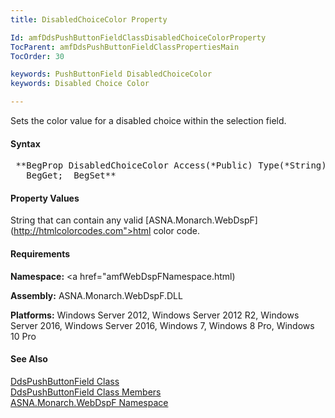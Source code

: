 ```yaml
---
title: DisabledChoiceColor Property

Id: amfDdsPushButtonFieldClassDisabledChoiceColorProperty
TocParent: amfDdsPushButtonFieldClassPropertiesMain
TocOrder: 30

keywords: PushButtonField DisabledChoiceColor
keywords: Disabled Choice Color

---
```


Sets the color value for a disabled choice within the selection field.

#### Syntax
<pre class="prettyprint"> **BegProp DisabledChoiceColor Access(*Public) Type(*String) Modifier(*Overrides)
   BegGet;  BegSet** </pre>

#### Property Values
String that can contain any valid [ASNA.Monarch.WebDspF](http://htmlcolorcodes.com">html color code</a>.

#### Requirements
**Namespace:** <a href="amfWebDspFNamespace.html)

**Assembly:** ASNA.Monarch.WebDspF.DLL

**Platforms:** Windows Server 2012, Windows Server 2012 R2, Windows Server 2016, Windows Server 2016, Windows 7, Windows 8 Pro, Windows 10 Pro

#### See Also
[ DdsPushButtonField Class](amfDdsPushButtonFieldClass.html) <br clear="none" />[ DdsPushButtonField Class Members](amfDdsPushButtonFieldClassMembers.html)<br clear="none" />[ ASNA.Monarch.WebDspF Namespace](amfWebDspFNamespace.html)
